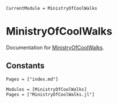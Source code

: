 ```@meta
CurrentModule = MinistryOfCoolWalks
```

# MinistryOfCoolWalks

Documentation for [MinistryOfCoolWalks](https://github.com/SuperGrobi/MinistryOfCoolWalks.jl).

## Constants

```@index
Pages = ["index.md"]
```

```@autodocs
Modules = [MinistryOfCoolWalks]
Pages = ["MinistryOfCoolWalks.jl"]
```